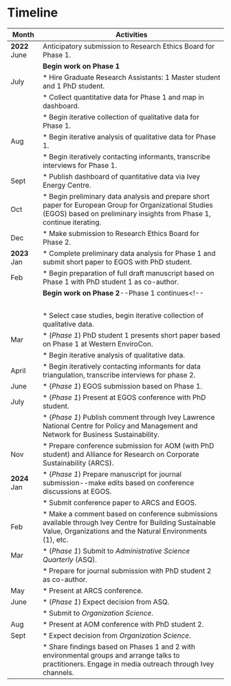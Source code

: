 # Timeline

Month        | Activities
 ---         | ----------------------
**2022** June| Anticipatory submission to Research Ethics Board for Phase 1.
</br>        | **Begin work on Phase 1**
July	     | * Hire Graduate Research Assistants: 1 Master student and 1 PhD student.
</br>        | * Collect quantitative data for Phase 1 and map in dashboard.
</br>        | * Begin iterative collection of qualitative data for Phase 1.
Aug          | * Begin iterative analysis of qualitative data for Phase 1.
</br>        | * Begin iteratively contacting informants, transcribe interviews for Phase 1.
Sept         | * Publish dashboard of quantitative data via Ivey Energy Centre.
Oct          | * Begin preliminary data analysis and prepare short paper for European Group for Organizational Studies (EGOS) based on preliminary insights from Phase 1, continue iterating.
Dec          | * Make submission to Research Ethics Board for Phase 2.
**2023** Jan | * Complete preliminary data analysis for Phase 1 and submit short paper to EGOS with PhD student.
Feb          | * Begin preparation of full draft manuscript based on Phase 1 with PhD student 1 as co-author.
</br>        | **Begin work on Phase 2**--Phase 1 continues<!-- 
</br>| </br>| </br> --> 
</br>        | * Select case studies, begin iterative collection of qualitative data.
Mar          | * (*Phase 1*) PhD student 1 presents short paper based on Phase 1 at Western EnviroCon.
</br>        | * Begin iterative analysis of qualitative data.
April        | * Begin iteratively contacting informants for data triangulation, transcribe interviews for phase 2.
June         | * (*Phase 1*) EGOS submission based on Phase 1.
July	     | * (*Phase 1*) Present at EGOS conference with PhD student.
</br>        | * (*Phase 1*) Publish comment through Ivey Lawrence National Centre for Policy and Management and Network for Business Sustainability.
Nov	         | * Prepare conference submission for AOM (with PhD student) and Alliance for Research on Corporate Sustainability (ARCS).
**2024** Jan | * (*Phase 1*) Prepare manuscript for journal submission--make edits based on conference discussions at EGOS.
</br>        | * Submit conference paper to ARCS and EGOS.
Feb          | * Make a comment based on conference submissions available through Ivey Centre for Building Sustainable Value, Organizations and the Natural Environments (1), etc.
Mar          | * (*Phase 1*) Submit to *Administrative Science Quarterly* (ASQ).
</br>        | * Prepare for journal submission with PhD student 2 as co-author.
May          | * Present at ARCS conference.
June         | * (*Phase 1*) Expect decision from ASQ.
</br>        | * Submit to *Organization Science*.
Aug          | * Present at AOM conference with PhD student 2.
Sept         | * Expect decision from *Organization Science*.
</br>        | * Share findings based on Phases 1 and 2 with environmental groups and arrange talks to practitioners. Engage in media outreach through Ivey channels.
